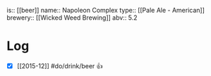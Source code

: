 is:: [[beer]]
name:: Napoleon Complex
type:: [[Pale Ale - American]]
brewery:: [[Wicked Weed Brewing]]
abv:: 5.2

# Log
- [x] [[2015-12]] #do/drink/beer 👍

